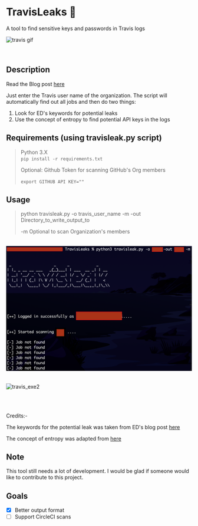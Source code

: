 # TravisLeaks :rocket:
A tool to find sensitive keys and passwords in Travis logs

![travis gif](https://user-images.githubusercontent.com/41824020/57980167-ef242900-7a44-11e9-8425-73560b1d1e0a.gif)

</br>

## Description
Read the Blog post [here](https://blog.shashank.co/2019/05/finding-leaks-in-travis-logs-automated.html)


Just enter the Travis user name of the organization. The script will automatically find out all jobs and then do two things:
1. Look for ED's keywords for potential leaks
2. Use the concept of entropy to find potential API keys in the logs 


## Requirements (using travisleak.py script)

> Python 3.X  
> ``` pip install -r requirements.txt ```
> 
> Optional: Github Token for scanning GitHub's Org members 
> 
> ```export GITHUB API KEY="" ```

## Usage
> python travisleak.py -o travis_user_name -m -out Directory_to_write_output_to
>
> -m Optional to scan Organization's members  


<br>

<div style='float: center'>
  <img style='width: 600px' src="travisleak.png"></img>
</div>


</br>

![travis_exe2](https://user-images.githubusercontent.com/41824020/57980170-f3e8dd00-7a44-11e9-9e03-f8e68aef96a9.png)

</br></br>

Credits:-


The keywords for the potential leak was taken from ED's blog post [here](https://edoverflow.com/2019/ci-knew-there-would-be-bugs-here/)


The concept of entropy was adapted from [here](https://github.com/dxa4481/truffleHog)



## Note
This tool still needs a lot of development. I would be glad if someone would like to contribute to this project.

## Goals
- [x] Better output format 
- [ ] Support CircleCI scans
